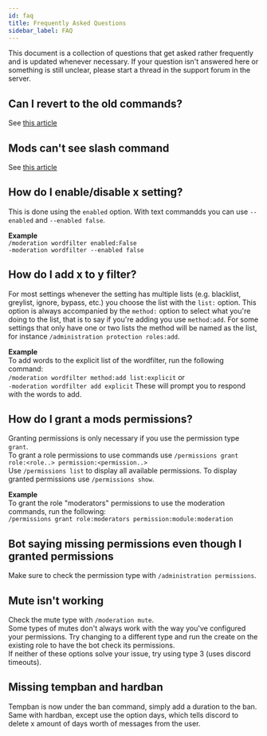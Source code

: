 ```yaml
---
id: faq
title: Frequently Asked Questions
sidebar_label: FAQ
---
```


This document is a collection of questions that get asked rather frequently and is updated whenever necessary. If your question isn't answered here or something is still unclear, please start a thread in the support forum in the server.

## Can I revert to the old commands?
See [this article](./tutorials/TextCommands)

## Mods can't see slash command 
See [this article](./tutorials/InitialSetup.md#permissions)

## How do I enable/disable x setting?
This is done using the `enabled` option. With text commandds you can use `--enabled` and `--enabled false`.

**Example**   
`/moderation wordfilter enabled:False`  
`-moderation wordfilter --enabled false`  

## How do I add x to y filter?  
For most settings whenever the setting has multiple lists (e.g. blacklist, greylist, ignore, bypass, etc.) you choose the list with the `list:` option. This option is always accompanied by the `method:` option to select what you're doing to the list, that is to say if you're adding you use `method:add`. For some settings that only have one or two lists the method will be named as the list, for instance `/administration protection roles:add`.  

**Example**  
To add words to the explicit list of the wordfilter, run the following command:  
`/moderation wordfilter method:add list:explicit` or  
`-moderation wordfilter add explicit`
These will prompt you to respond with the words to add.

## How do I grant a mods permissions?  
Granting permissions is only necessary if you use the permission type `grant`.  
To grant a role permissions to use commands use `/permissions grant role:<role..> permission:<permission..>`  
Use `/permissions list` to display all available permissions. To display granted permissions use `/permissions show`.  

**Example**  
To grant the role "moderators" permissions to use the moderation commands, run the following:  
`/permissions grant role:moderators permission:module:moderation`

## Bot saying missing permissions even though I granted permissions   
Make sure to check the permission type with `/administration permissions`.

## Mute isn't working  
Check the mute type with `/moderation mute`.  
Some types of mutes don't always work with the way you've configured your permissions. Try changing to a different type and run the create on the existing role to have the bot check its permissions.  
If neither of these options solve your issue, try using type 3 (uses discord timeouts).

## Missing tempban and hardban
Tempban is now under the ban command, simply add a duration to the ban.  
Same with hardban, except use the option days, which tells discord to delete x amount of days worth of messages from the user.  